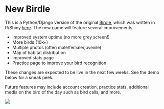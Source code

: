 # New Birdle

This is a Python/Django version of the original [Birdle](https://www.play-birdle.com), which was written in R/Shiny [here](https://github.com/mitchbeebe/birdle). The new game will feature several improvements:

- Improved system uptime (no more grey screen!)
- More birds (10k+)
- Multiple photos (often male/female/juvenile)
- Map of habitat distribution
- Improved stats page
- Practice page to improve your bird recognition

These changes are expected to be live in the next few weeks. See the demo below for a sneak peek.

Future features may include account creation, practice stats, additional media on the bird of the day such as bird calls, and more.

![](early_demo.gif)
